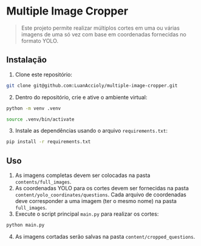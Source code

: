 # Multiple Image Cropper

> Este projeto permite realizar múltiplos cortes em uma ou várias imagens de uma só vez com base em coordenadas fornecidas no formato YOLO.

## Instalação

1. Clone este repositório:

```bash
git clone git@github.com:LuanAccioly/multiple-image-cropper.git
```

2. Dentro do repositório, crie e ative o ambiente virtual:

```bash
python -m venv .venv
```

```bash
source .venv/bin/activate
```

3. Instale as dependências usando o arquivo `requirements.txt`:

```bash
pip install -r requirements.txt
```

## Uso

1. As imagens completas devem ser colocadas na pasta `contents/full_images`.
2. As coordenadas YOLO para os cortes devem ser fornecidas na pasta `content/yolo_coordinates/questions`. Cada arquivo de coordenadas deve corresponder a uma imagem (ter o mesmo nome) na pasta `full_images`.
3. Execute o script principal `main.py` para realizar os cortes:

```bash
python main.py
```

4. As imagens cortadas serão salvas na pasta `content/cropped_questions`.